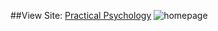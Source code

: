 ##View Site: [Practical Psychology](https://practicalpsychologyconsultancy.co.uk/)
![homepage](https://drive.google.com/uc?export=view&id=1k1k_Lz7XZaTzC6PdzqAO1pNwz77f2TDx)

